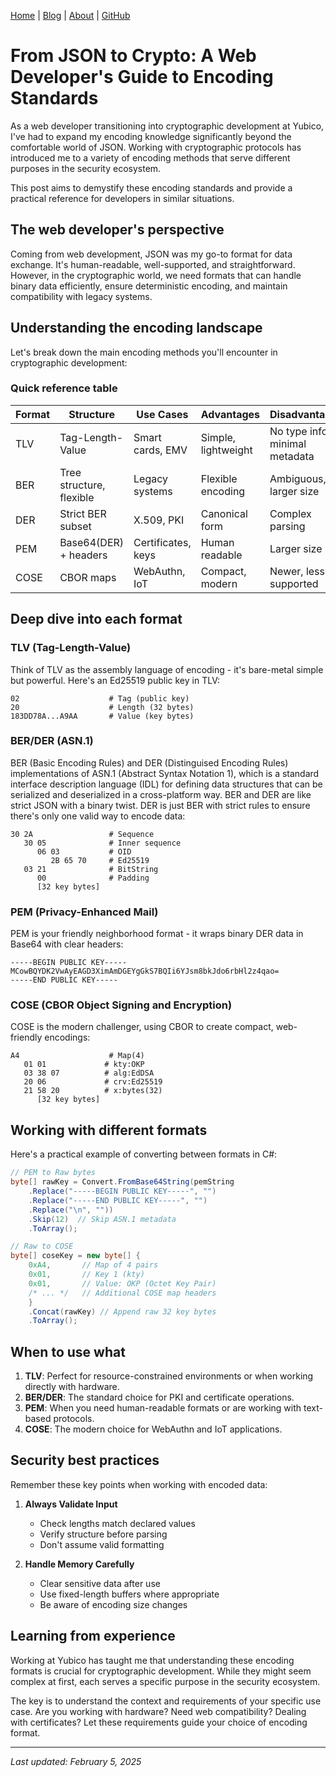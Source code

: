 [Home](/) | [Blog](/blog) | [About](/about) | [GitHub](https://github.com/dennisdyallo)

# From JSON to Crypto: A Web Developer's Guide to Encoding Standards

As a web developer transitioning into cryptographic development at Yubico, I've had to expand my encoding knowledge significantly beyond the comfortable world of JSON. Working with cryptographic protocols has introduced me to a variety of encoding methods that serve different purposes in the security ecosystem.

This post aims to demystify these encoding standards and provide a practical reference for developers in similar situations.

## The web developer's perspective

Coming from web development, JSON was my go-to format for data exchange. It's human-readable, well-supported, and straightforward. However, in the cryptographic world, we need formats that can handle binary data efficiently, ensure deterministic encoding, and maintain compatibility with legacy systems.

## Understanding the encoding landscape

Let's break down the main encoding methods you'll encounter in cryptographic development:

### Quick reference table

| Format | Structure                | Use Cases          | Advantages          | Disadvantages                  |
| ------ | ------------------------ | ------------------ | ------------------- | ------------------------------ |
| TLV    | Tag-Length-Value         | Smart cards, EMV   | Simple, lightweight | No type info, minimal metadata |
| BER    | Tree structure, flexible | Legacy systems     | Flexible encoding   | Ambiguous, larger size         |
| DER    | Strict BER subset        | X.509, PKI         | Canonical form      | Complex parsing                |
| PEM    | Base64(DER) + headers    | Certificates, keys | Human readable      | Larger size                    |
| COSE   | CBOR maps                | WebAuthn, IoT      | Compact, modern     | Newer, less supported          |

## Deep dive into each format

### TLV (Tag-Length-Value)

Think of TLV as the assembly language of encoding - it's bare-metal simple but powerful. Here's an Ed25519 public key in TLV:

```
02                    # Tag (public key)
20                    # Length (32 bytes)
183DD78A...A9AA       # Value (key bytes)
```

### BER/DER (ASN.1)

BER (Basic Encoding Rules) and DER (Distinguised Encoding Rules) implementations of ASN.1 (Abstract Syntax Notation 1), which is a standard interface description language (IDL) for defining data structures that can be serialized and deserialized in a cross-platform way. BER and DER are like strict JSON with a binary twist. DER is just BER with strict rules to ensure there's only one valid way to encode data:

```
30 2A                 # Sequence
   30 05              # Inner sequence
      06 03           # OID
         2B 65 70     # Ed25519
   03 21              # BitString
      00              # Padding
      [32 key bytes]
```

### PEM (Privacy-Enhanced Mail)

PEM is your friendly neighborhood format - it wraps binary DER data in Base64 with clear headers:

```
-----BEGIN PUBLIC KEY-----
MCowBQYDK2VwAyEAGD3XimAmDGEYgGkS7BQIi6YJsm8bkJdo6rbHl2z4qao=
-----END PUBLIC KEY-----
```

### COSE (CBOR Object Signing and Encryption)

COSE is the modern challenger, using CBOR to create compact, web-friendly encodings:

```
A4                    # Map(4)
   01 01             # kty:OKP
   03 38 07          # alg:EdDSA
   20 06             # crv:Ed25519
   21 58 20          # x:bytes(32)
      [32 key bytes]
```

## Working with different formats

Here's a practical example of converting between formats in C#:

```csharp
// PEM to Raw bytes
byte[] rawKey = Convert.FromBase64String(pemString
    .Replace("-----BEGIN PUBLIC KEY-----", "")
    .Replace("-----END PUBLIC KEY-----", "")
    .Replace("\n", ""))
    .Skip(12)  // Skip ASN.1 metadata
    .ToArray();

// Raw to COSE
byte[] coseKey = new byte[] {
    0xA4,       // Map of 4 pairs
    0x01,       // Key 1 (kty)
    0x01,       // Value: OKP (Octet Key Pair)
    /* ... */   // Additional COSE map headers
    }
    .Concat(rawKey) // Append raw 32 key bytes
    .ToArray();
```

## When to use what

1. **TLV**: Perfect for resource-constrained environments or when working directly with hardware.
2. **BER/DER**: The standard choice for PKI and certificate operations.
3. **PEM**: When you need human-readable formats or are working with text-based protocols.
4. **COSE**: The modern choice for WebAuthn and IoT applications.

## Security best practices

Remember these key points when working with encoded data:

1. **Always Validate Input**

   - Check lengths match declared values
   - Verify structure before parsing
   - Don't assume valid formatting

2. **Handle Memory Carefully**
   - Clear sensitive data after use
   - Use fixed-length buffers where appropriate
   - Be aware of encoding size changes

## Learning from experience

Working at Yubico has taught me that understanding these encoding formats is crucial for cryptographic development. While they might seem complex at first, each serves a specific purpose in the security ecosystem.

The key is to understand the context and requirements of your specific use case. Are you working with hardware? Need web compatibility? Dealing with certificates? Let these requirements guide your choice of encoding format.

---

_Last updated: February 5, 2025_

